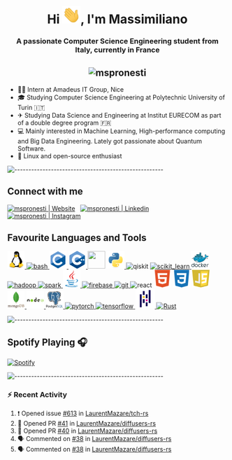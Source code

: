
<h1 align="center">Hi <img src="https://raw.githubusercontent.com/ABSphreak/ABSphreak/master/gifs/Hi.gif" height="40px">, I'm Massimiliano </h1>
<h3 align="center">A passionate Computer Science Engineering student from Italy, currently in France </h3>

<h2 align="center">
  <img src="https://komarev.com/ghpvc/?username=mspronesti&style=square" alt="mspronesti" />
</h2>

<!-- <img src='https://github.com/demartini/demartini/blob/master/code.gif' /> -->

- 🧑‍💼 Intern at Amadeus IT Group, Nice
- 🎓 Studying Computer Science Engineering at Polytechnic University of Turin :it:
- ✈  Studying Data Science and Engineering at Institut EURECOM as part of a double degree program :fr:
- 💻  Mainly interested in Machine Learning, High-performance computing and Big Data Engineering. Lately got passionate about Quantum Software.
- :penguin: Linux and open-source enthusiast


![-----------------------------------------------------](https://raw.githubusercontent.com/andreasbm/readme/master/assets/lines/aqua.png)

## Connect with me

[<img height="35" width="35" src="https://raw.githubusercontent.com/mspronesti/mspronesti/master/icons/website.svg" alt="mspronesti | Website" />][website] &nbsp;
[<img height="35" width="35" src="https://raw.githubusercontent.com/mspronesti/mspronesti/master/icons/linkedin.svg" alt="mspronesti | Linkedin" />][linkedin] &nbsp;
[<img height="35" width="35" src="https://raw.githubusercontent.com/mspronesti/mspronesti/master/icons/instagram.svg" alt="mspronesti | Instagram" />][instagram] &nbsp;

## Favourite Languages and Tools

<p align="left"> 
    
  <a href="https://www.linux.org/" target="_blank"> 
    <img src="https://raw.githubusercontent.com/devicons/devicon/master/icons/linux/linux-original.svg" alt="linux" width="40" height="40"/> 
  </a> 
  
  <a href="https://www.gnu.org/software/bash/" target="_blank"> 
    <img src="https://www.vectorlogo.zone/logos/gnu_bash/gnu_bash-icon.svg" alt="bash" width="40" height="40"/> 
  </a> 
  
  <a href="https://www.cprogramming.com/" target="_blank"> 
    <img src="https://raw.githubusercontent.com/devicons/devicon/master/icons/c/c-original.svg" alt="c" width="40" height="40"/>   </a> 
  
  <a href="https://www.w3schools.com/cpp/" target="_blank"> 
    <img src="https://raw.githubusercontent.com/devicons/devicon/master/icons/cplusplus/cplusplus-original.svg" alt="cplusplus" width="40" height="40"/> 
  </a> 
  
  <a>
    <img src="https://thewizardsgame.com/wp-content/uploads/2018/04/Nvidia_logo.png" height="40" width="40"/>
  </a>
  
  <a href="https://www.python.org" target="_blank"> 
    <img src="https://raw.githubusercontent.com/devicons/devicon/master/icons/python/python-original.svg" alt="python" width="40" height="40"/> 
  </a> 
  
  <a>
   <img height="40" width="40" alt="qiskit" src="https://upload.wikimedia.org/wikipedia/commons/5/51/Qiskit-Logo.svg" />
  </a>
  
  <a href="https://scikit-learn.org/" target="_blank"> 
    <img src="https://upload.wikimedia.org/wikipedia/commons/0/05/Scikit_learn_logo_small.svg" alt="scikit_learn" width="40" height="40"/> 
  </a> 
  
  <a href="https://www.docker.com/" target="_blank"> 
    <img src="https://raw.githubusercontent.com/devicons/devicon/master/icons/docker/docker-original-wordmark.svg" alt="docker" width="40" height="40"/> 
  </a> 
  
 <a href="https://hadoop.apache.org/" target="_blank"> 
    <img src="https://github.com/rahul-jha98/README_icons/blob/main/language_and_tools/square/hadoop/hadoop.svg" alt="hadoop" width="40" height="40"/> 
  </a> 
  
 <a href="https://spark.apache.org/" target="_blank"> 
    <img src="https://upload.wikimedia.org/wikipedia/commons/f/f3/Apache_Spark_logo.svg" alt="spark" width="40" height="40"/> 
  </a> 

  <a href="https://www.java.com" target="_blank"> 
    <img src="https://raw.githubusercontent.com/devicons/devicon/master/icons/java/java-original.svg" alt="java" width="40" height="40"/> 
  </a> 
  
  <a href="https://firebase.google.com/" target="_blank"> 
    <img src="https://www.vectorlogo.zone/logos/firebase/firebase-icon.svg" alt="firebase" width="40" height="40"/> 
  </a> 
  
  <a href="https://git-scm.com/" target="_blank"> 
    <img src="https://www.vectorlogo.zone/logos/git-scm/git-scm-icon.svg" alt="git" width="40" height="40"/> 
  </a> 
  <a>
    <img src="https://upload.wikimedia.org/wikipedia/commons/a/a7/React-icon.svg" alt="react" width="60" height="40"/>
  </a>
  <a>
    <img src="icons/html5.svg" height="40" width="40" alt="HTML" width="40px" height="40" />
 </a>
  
  <a>
     <img height="40" width="40" alt="CSS" width="26px" src="icons/css3.svg" />
 </a>
 
 <a>
   <img height="40" width="40" alt="JavaScript" width="26px" src="icons/js.svg" />
 </a>
  
   <a href="https://www.mongodb.com/" target="_blank">
     <img src="https://raw.githubusercontent.com/devicons/devicon/master/icons/mongodb/mongodb-original-wordmark.svg" alt="mongodb" width="40" height="40"/> 
  </a> 
  
 <a href="https://nodejs.org" target="_blank"> 
   <img src="https://raw.githubusercontent.com/devicons/devicon/master/icons/nodejs/nodejs-original-wordmark.svg" alt="nodejs" width="40" height="40"/>
 </a> 
  
 <a href="https://www.postgresql.org" target="_blank"> 
   <img src="https://raw.githubusercontent.com/devicons/devicon/master/icons/postgresql/postgresql-original-wordmark.svg" alt="postgresql" width="40" height="40"/> 
  </a> 
  
  
  <a href="https://pytorch.org/" target="_blank"> 
    <img src="https://www.vectorlogo.zone/logos/pytorch/pytorch-icon.svg" alt="pytorch" width="40" height="40"/> 
  </a> 
  
  <a href="https://www.tensorflow.org" target="_blank"> 
    <img src="https://www.vectorlogo.zone/logos/tensorflow/tensorflow-icon.svg" alt="tensorflow" width="40" height="40"/> 
  </a> 
  
  <a href="https://pandas.pydata.org/" target="_blank"> 
    <img src="https://raw.githubusercontent.com/devicons/devicon/master/icons/pandas/pandas-original.svg" alt="pandas" width="45" height="45"/> 
  </a> 
  
  <a href="https://www.rust-lang.org/" target="_blank">
    <img height="40" width="40" alt="Rust" src="https://upload.wikimedia.org/wikipedia/commons/thumb/d/d5/Rust_programming_language_black_logo.svg/1024px-Rust_programming_language_black_logo.svg.png" />
  </a>  
</p>

![-----------------------------------------------------](https://raw.githubusercontent.com/andreasbm/readme/master/assets/lines/aqua.png)

## Spotify Playing 🎧

[![Spotify](https://novatorem-nu-umber.vercel.app/api/spotify)]()

![-----------------------------------------------------](https://raw.githubusercontent.com/andreasbm/readme/master/assets/lines/aqua.png)

### :zap: Recent Activity

<!--START_SECTION:activity-->
1. ❗️ Opened issue [#613](https://github.com/LaurentMazare/tch-rs/issues/613) in [LaurentMazare/tch-rs](https://github.com/LaurentMazare/tch-rs)
2. 💪 Opened PR [#41](https://github.com/LaurentMazare/diffusers-rs/pull/41) in [LaurentMazare/diffusers-rs](https://github.com/LaurentMazare/diffusers-rs)
3. 💪 Opened PR [#40](https://github.com/LaurentMazare/diffusers-rs/pull/40) in [LaurentMazare/diffusers-rs](https://github.com/LaurentMazare/diffusers-rs)
4. 🗣 Commented on [#38](https://github.com/LaurentMazare/diffusers-rs/issues/38) in [LaurentMazare/diffusers-rs](https://github.com/LaurentMazare/diffusers-rs)
5. 🗣 Commented on [#38](https://github.com/LaurentMazare/diffusers-rs/issues/38) in [LaurentMazare/diffusers-rs](https://github.com/LaurentMazare/diffusers-rs)
<!--END_SECTION:activity-->


[website]: https://mspronesti.github.io
[instagram]: https://instagram.com/__mpronesti
[linkedin]: https://www.linkedin.com/in/massimiliano-pronesti/

